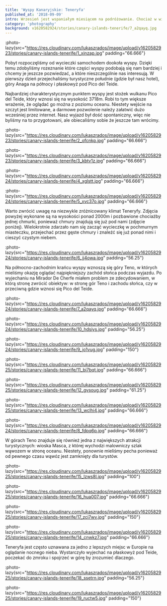 ```yaml
---
title: 'Wyspy Kanaryjskie: Teneryfa'
published_at: '2018-09-09'
intro: Wrzesień jest wspaniałym miesiącem na podróżowanie. Chociaż w większości europejskich destynacji jest już delikatnie po sezonie, to pogoda wciąż jest świetna. W tym roku zdecydowaliśmy się z Jolą na zwiedzanie Teneryfy na Wyspach Kanaryjskich. Po spędzeniu tam kilku dni mogę zdecydowanie powiedzieć, że jest to raj dla fotografa krajobrazu.
category: 'photography'
background: v1620582924/stories/canary-islands-tenerife/7_a2qayq.jpg
---
```


:photo-lazy{src="https://res.cloudinary.com/lukaszrados/image/upload/v1620582923/stories/canary-islands-tenerife/1_xinzap.jpg" padding="66.666"}

Pobyt rozpoczęliśmy od wycieczki samochodem dookoła wyspy. Dzięki temu zdobyliśmy rozeznanie które części wyspy podobają się nam bardziej i chcemy je jeszcze pozwiedzać, a które nieszczególnie nas interesują. W pierwszy dzień przejechaliśmy turystyczne południe (gdzie był nasz hotel), góry Anaga na północy i płaskowyż pod Pico del Teide.

Najbardziej charakterystycznym punktem wyspy jest stożek wulkanu Pico del Teide, który wznosi się na wysokość 3718m. Robi to tym większe wrażenie, że oglądać go można z poziomu oceanu. Niestety wejście na szczyt jest limitowane, a darmowe pozwolenie należy załatwić dużo wcześniej przez internet. Nasz wyjazd był dość spontaniczny, więc nie byliśmy na to przygotowani, ale obiecaliśmy sobie że jeszcze tam wrócimy.

:photo-lazy{src="https://res.cloudinary.com/lukaszrados/image/upload/v1620582923/stories/canary-islands-tenerife/2_ofcnkp.jpg" padding="66.666"}

:photo-lazy{src="https://res.cloudinary.com/lukaszrados/image/upload/v1620582923/stories/canary-islands-tenerife/3_kbtv1z.jpg" padding="66.666"}

:photo-lazy{src="https://res.cloudinary.com/lukaszrados/image/upload/v1620582924/stories/canary-islands-tenerife/4_xglstt.jpg" padding="66.666"}

:photo-lazy{src="https://res.cloudinary.com/lukaszrados/image/upload/v1620582924/stories/canary-islands-tenerife/5_xvc37o.jpg" padding="66.666"}

Warto zwrócić uwagę na niezwykle zróżnicowany klimat Teneryfy. Zdjęcia powyżej wykonane są na wysokości ponad 2000m i pozbawione chociażby jednej chmurki, ponieważ chmury znajdują się już pod nami (zdjęcie poniżej). Wielokrotnie zdarzało nam się zacząć wycieczkę w pochmurnym miasteczku, przejechać przez gęste chmury i znaleźć się już ponad nimi i cieszyć czystym niebem.

:photo-lazy{src="https://res.cloudinary.com/lukaszrados/image/upload/v1620582924/stories/canary-islands-tenerife/6_jj4owa.jpg" padding="56.25"}

Na północno-zachodnim krańcu wyspy wznoszą się góry Teno, w których mieliśmy okazję oglądać najpiękniejszy zachód słońca podczas wyjazdu. Po wyjechaniu na Mirador De Cherfe miałem problem ze zdecydowaniem, w którą stronę zwrócić obiektyw: w stronę gór Teno i zachodu słońca, czy w przeciwną gdzie wznosi się Pico del Teide.

:photo-lazy{src="https://res.cloudinary.com/lukaszrados/image/upload/v1620582924/stories/canary-islands-tenerife/7_a2qayq.jpg" padding="66.666"}

:photo-lazy{src="https://res.cloudinary.com/lukaszrados/image/upload/v1620582924/stories/canary-islands-tenerife/10_hdsiys.jpg" padding="56.25"}

:photo-lazy{src="https://res.cloudinary.com/lukaszrados/image/upload/v1620582924/stories/canary-islands-tenerife/9_jo1vug.jpg" padding="150"}

:photo-lazy{src="https://res.cloudinary.com/lukaszrados/image/upload/v1620582925/stories/canary-islands-tenerife/11_bi7bqt.jpg" padding="66.666"}

:photo-lazy{src="https://res.cloudinary.com/lukaszrados/image/upload/v1620582925/stories/canary-islands-tenerife/12_gvsoug.jpg" padding="61.25"}

:photo-lazy{src="https://res.cloudinary.com/lukaszrados/image/upload/v1620582925/stories/canary-islands-tenerife/13_wclhi4.jpg" padding="66.666"}

:photo-lazy{src="https://res.cloudinary.com/lukaszrados/image/upload/v1620582924/stories/canary-islands-tenerife/8_fdpq6p.jpg" padding="66.666"}

W górach Teno znajduje się również jedna z największych atrakcji turystycznych: wioska Masca, z której wychodzi malowniczy szlak wąwozem w stronę oceanu. Niestety, ponownie mieliśmy pecha ponieważ od pewnego czasu wąwóz jest zamknięty dla turystów.

:photo-lazy{src="https://res.cloudinary.com/lukaszrados/image/upload/v1620582925/stories/canary-islands-tenerife/15_lzws8l.jpg" padding="100"}

:photo-lazy{src="https://res.cloudinary.com/lukaszrados/image/upload/v1620582925/stories/canary-islands-tenerife/16_hua007.jpg" padding="66.666"}

:photo-lazy{src="https://res.cloudinary.com/lukaszrados/image/upload/v1620582925/stories/canary-islands-tenerife/17_zci7wv.jpg" padding="150"}

:photo-lazy{src="https://res.cloudinary.com/lukaszrados/image/upload/v1620582925/stories/canary-islands-tenerife/14_cnwkz7.jpg" padding="66.666"}

Teneryfa jest często uznawana za jedno z lepszych miejsc w Europie na oglądanie nocnego nieba. Wystarczyło wyjechać na płaskowyż pod Teide, poczekać do zmroku i spojrzeć w górę by zrozumieć dlaczego.

:photo-lazy{src="https://res.cloudinary.com/lukaszrados/image/upload/v1620582925/stories/canary-islands-tenerife/18_ssetrn.jpg" padding="56.25"}

:photo-lazy{src="https://res.cloudinary.com/lukaszrados/image/upload/v1620582925/stories/canary-islands-tenerife/19_ructw5.jpg" padding="150"}
